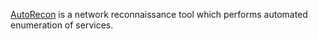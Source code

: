 
[AutoRecon](https://github.com/Tib3rius/AutoRecon)
is a network reconnaissance tool which performs automated enumeration of services.
